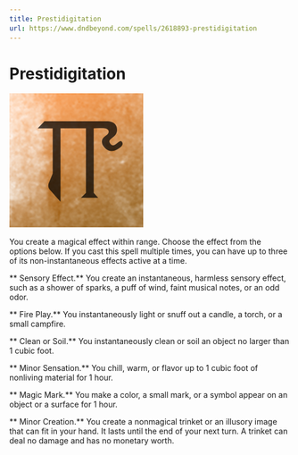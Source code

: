```yaml
---
title: Prestidigitation
url: https://www.dndbeyond.com/spells/2618893-prestidigitation
---
```


# Prestidigitation

![Prestidigitation](prestidigitation.png)

You create a magical effect within range. Choose the effect from the options below. If you cast this spell multiple times, you can have up to three of its non-instantaneous effects active at a time.

** Sensory Effect.** You create an instantaneous, harmless sensory effect, such as a shower of sparks, a puff of wind, faint musical notes, or an odd odor.

** Fire Play.** You instantaneously light or snuff out a candle, a torch, or a small campfire.

** Clean or Soil.** You instantaneously clean or soil an object no larger than 1 cubic foot.

** Minor Sensation.** You chill, warm, or flavor up to 1 cubic foot of nonliving material for 1 hour.

** Magic Mark.** You make a color, a small mark, or a symbol appear on an object or a surface for 1 hour.

** Minor Creation.** You create a nonmagical trinket or an illusory image that can fit in your hand. It lasts until the end of your next turn. A trinket can deal no damage and has no monetary worth.